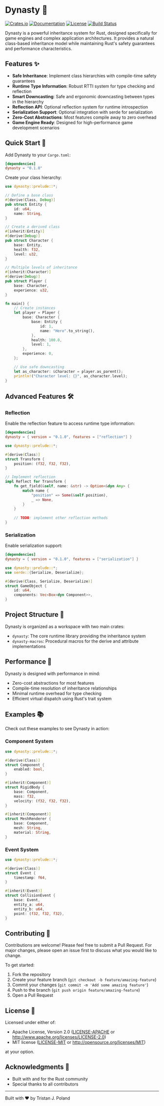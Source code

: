# Dynasty 🏰

[![Crates.io](https://img.shields.io/crates/v/dynasty-rs.svg)](https://crates.io/crates/dynasty-rs)
[![Documentation](https://docs.rs/dynasty/badge.svg)](https://docs.rs/dynasty)
[![License](https://img.shields.io/badge/license-MIT%2FApache--2.0-blue.svg)](README.md#license)
[![Build Status](https://github.com/tristanpoland/Dynasty/workflows/CI/badge.svg)](https://github.com/tristanpoland/Dynasty/actions)

Dynasty is a powerful inheritance system for Rust, designed specifically for game engines and complex application architectures. It provides a natural class-based inheritance model while maintaining Rust's safety guarantees and performance characteristics.

## Features ✨

- **Safe Inheritance**: Implement class hierarchies with compile-time safety guarantees
- **Runtime Type Information**: Robust RTTI system for type checking and reflection
- **Smart Downcasting**: Safe and ergonomic downcasting between types in the hierarchy
- **Reflection API**: Optional reflection system for runtime introspection
- **Serialization Support**: Optional integration with serde for serialization
- **Zero-Cost Abstractions**: Most features compile away to zero overhead
- **Game Engine Ready**: Designed for high-performance game development scenarios

## Quick Start 🚀

Add Dynasty to your `Cargo.toml`:

```toml
[dependencies]
dynasty = "0.1.0"
```

Create your class hierarchy:

```rust
use dynasty::prelude::*;

// Define a base class
#[derive(Class, Debug)]
pub struct Entity {
    id: u64,
    name: String,
}

// Create a derived class
#[inherit(Entity)]
#[derive(Debug)]
pub struct Character {
    base: Entity,
    health: f32,
    level: u32,
}

// Multiple levels of inheritance
#[inherit(Character)]
#[derive(Debug)]
pub struct Player {
    base: Character,
    experience: u32,
}

fn main() {
    // Create instances
    let player = Player {
        base: Character {
            base: Entity {
                id: 1,
                name: "Hero".to_string(),
            },
            health: 100.0,
            level: 1,
        },
        experience: 0,
    };

    // Use safe downcasting
    let as_character: &Character = player.as_parent();
    println!("Character level: {}", as_character.level);
}
```

## Advanced Features 🛠️

### Reflection

Enable the reflection feature to access runtime type information:

```toml
[dependencies]
dynasty = { version = "0.1.0", features = ["reflection"] }
```

```rust
use dynasty::prelude::*;

#[derive(Class)]
struct Transform {
    position: (f32, f32, f32),
}

// Implement reflection
impl Reflect for Transform {
    fn get_field(&self, name: &str) -> Option<&dyn Any> {
        match name {
            "position" => Some(&self.position),
            _ => None,
        }
    }
    
    // TODO: implement other reflection methods
}
```

### Serialization

Enable serialization support:

```toml
[dependencies]
dynasty = { version = "0.1.0", features = ["serialization"] }
```

```rust
use dynasty::prelude::*;
use serde::{Serialize, Deserialize};

#[derive(Class, Serialize, Deserialize)]
struct GameObject {
    id: u64,
    components: Vec<Box<dyn Component>>,
}
```

## Project Structure 📁

Dynasty is organized as a workspace with two main crates:

- `dynasty`: The core runtime library providing the inheritance system
- `dynasty-macros`: Procedural macros for the derive and attribute implementations

## Performance 🚄

Dynasty is designed with performance in mind:

- Zero-cost abstractions for most features
- Compile-time resolution of inheritance relationships
- Minimal runtime overhead for type checking
- Efficient virtual dispatch using Rust's trait system

## Examples 📚

Check out these examples to see Dynasty in action:

### Component System

```rust
use dynasty::prelude::*;

#[derive(Class)]
struct Component {
    enabled: bool,
}

#[inherit(Component)]
struct RigidBody {
    base: Component,
    mass: f32,
    velocity: (f32, f32, f32),
}

#[inherit(Component)]
struct MeshRenderer {
    base: Component,
    mesh: String,
    material: String,
}
```

### Event System

```rust
use dynasty::prelude::*;

#[derive(Class)]
struct Event {
    timestamp: f64,
}

#[inherit(Event)]
struct CollisionEvent {
    base: Event,
    entity_a: u64,
    entity_b: u64,
    point: (f32, f32, f32),
}
```

## Contributing 🤝

Contributions are welcome! Please feel free to submit a Pull Request. For major changes, please open an issue first to discuss what you would like to change.

To get started:

1. Fork the repository
2. Create your feature branch (`git checkout -b feature/amazing-feature`)
3. Commit your changes (`git commit -m 'Add some amazing feature'`)
4. Push to the branch (`git push origin feature/amazing-feature`)
5. Open a Pull Request

## License 📝

Licensed under either of:

 * Apache License, Version 2.0 ([LICENSE-APACHE](LICENSE-APACHE) or http://www.apache.org/licenses/LICENSE-2.0)
 * MIT license ([LICENSE-MIT](LICENSE-MIT) or http://opensource.org/licenses/MIT)

at your option.

## Acknowledgments 🙏

- Built with and for the Rust community
- Special thanks to all contributors

---

Built with ❤️ by Tristan J. Poland
